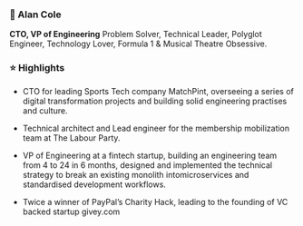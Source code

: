 ### 🦄 Alan Cole


__CTO, VP of Engineering__ Problem Solver, Technical Leader, Polyglot Engineer, Technology Lover, Formula 1 & Musical Theatre Obsessive.


### ⭐ Highlights

- CTO for leading Sports Tech company MatchPint, overseeing a series of digital transformation projects and building solid engineering practises and culture.

- Technical architect and Lead engineer for the membership mobilization team at The Labour Party.

- VP of Engineering at a fintech startup, building an engineering team from 4 to 24 in 6 months, designed and implemented the technical strategy to break an existing monolith intomicroservices and standardised development workflows.

- Twice a winner of PayPal’s Charity Hack, leading to the founding of VC backed startup givey.com
<!--
**waxim/waxim** is a ✨ _special_ ✨ repository because its `README.md` (this file) appears on your GitHub profile.

Here are some ideas to get you started:

- 🔭 I’m currently working on ...
- 🌱 I’m currently learning ...
- 👯 I’m looking to collaborate on ...
- 🤔 I’m looking for help with ...
- 💬 Ask me about ...
- 📫 How to reach me: ...
- 😄 Pronouns: ...
- ⚡ Fun fact: ...
-->
